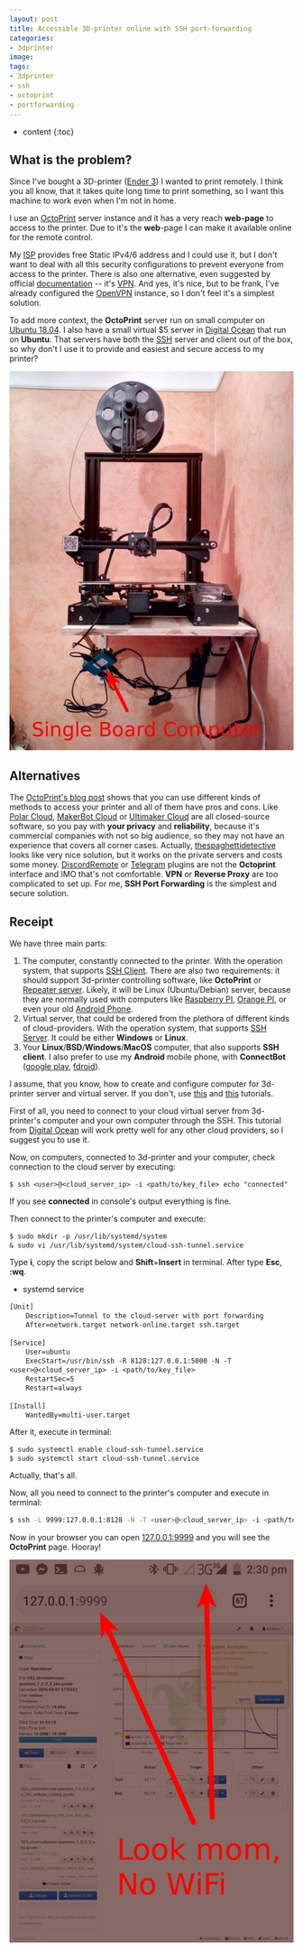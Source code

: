 ```yaml
---
layout: post
title: Accessible 3D-printer online with SSH port-forwarding
categories:
- 3dprinter
image:
tags:
- 3dprinter
- ssh
- octoprint
- portforwarding
---
```


* content
{:toc}

## What is the problem?

Since I've bought a 3D-printer ([Ender 3](https://www.creality3d.shop/products/creality3d-ender-3-pro-high-precision-3d-printer)) I wanted to print remotely. I think you all know, that it takes quite long time to print something, so I want this machine to work even when I'm not in home.

I use an [OctoPrint](https://github.com/foosel/OctoPrint) server instance and it has a very reach **web-page** to access to the printer. Due to it's the **web**-page I can make it available online for the remote control. 

My [ISP](https://www.sknt.ru/) provides free Static IPv4/6 address and I could use it, but I don't want to deal with all this security configurations to prevent everyone from access to the printer.
There is also one alternative, even suggested by official [documentation](http://docs.octoprint.org/en/master/features/accesscontrol.html) -- it's [VPN](https://en.wikipedia.org/wiki/Virtual_private_network). And yes, it's nice, but to be frank, I've already configured the [OpenVPN](https://openvpn.net/) instance, so I don't feel it's a simplest solution.

To add more context, the **OctoPrint** server run on small computer on [Ubuntu 18.04](https://elinux.org/BeagleBoardUbuntu#eMMC:_All_BeagleBone_Variants_with_eMMC). I also have a small virtual $5 server in [Digital Ocean](https://www.digitalocean.com/) that run on **Ubuntu**. That servers have both the [SSH](https://en.wikipedia.org/wiki/Secure_Shell) server and client out of the box, so why don't I use it to provide and easiest and secure access to my printer?

![setup](/assets/images/ssh-port-forwarding-to-make-3d-printer-accessible-online/3d-printer.jpg)


## Alternatives

The [OctoPrint's blog post](https://octoprint.org/blog/2018/09/03/safe-remote-access/) shows that you can use different kinds of methods to access your printer and all of them have pros and cons.
Like [Polar Cloud](https://polar3d.com/), [MakerBot Cloud](https://www.makerbot.com/3d-printers/apps/) or [Ultimaker Cloud](https://account.ultimaker.com/app) are all closed-source software, so you pay with **your privacy** and **reliability**, because it's commercial companies with not so big audience, so they may not have an experience that covers all corner cases. Actually, [thespaghettidetective](https://plugins.octoprint.org/plugins/thespaghettidetective/) looks like very nice solution, but it works on the private servers and costs some money. [DiscordRemote](https://plugins.octoprint.org/plugins/DiscordRemote/) or [Telegram](https://plugins.octoprint.org/plugins/telegram/) plugins are not the **Octoprint** interface and IMO that's not comfortable. **VPN** or **Reverse Proxy** are too complicated to set up.
For me, **SSH Port Forwarding** is the simplest and secure solution.

## Receipt

We have three main parts:

1. The computer, constantly connected to the printer. With the operation system, that supports [SSH Client](https://en.wikipedia.org/wiki/Comparison_of_SSH_clients#Platform). There are also two requirements: it should support 3d-printer controlling software, like **OctoPrint** or [Repeater server](https://www.repetier-server.com/). Likely, it will be Linux (Ubuntu/Debian) server, because they are normally used with computers like [Raspberry PI](https://www.raspberrypi.org/), [Orange PI](http://www.orangepi.org/), or even your old [Android Phone](https://github.com/foosel/OctoPrint/wiki/Using-an-Android-phone-as-a-webcam).
2. Virtual server, that could be ordered from the plethora of different kinds of cloud-providers. With the operation system, that supports [SSH Server](https://en.wikipedia.org/wiki/Comparison_of_SSH_servers#Platform). It could be either **Windows** or **Linux**.
3. Your **Linux**/**BSD**/**Windows**/**MacOS** computer, that also supports **SSH client**. I also prefer to use my **Android** mobile phone, with **ConnectBot** ([google play](https://play.google.com/store/apps/details?id=org.connectbot&hl=en_US), [fdroid](https://f-droid.org/en/packages/org.connectbot/)).

I assume, that you know, how to create and configure computer for 3d-printer server and virtual server. If you don't, use [this](https://www.digitalocean.com/docs/droplets/how-to/) and [this](https://octoprint.org/download/) tutorials.

First of all, you need to connect to your cloud virtual server from 3d-printer's computer and your own computer through the SSH. This tutorial from [Digital Ocean](https://www.digitalocean.com/docs/droplets/how-to/add-ssh-keys/) will work pretty well for any other cloud providers, so I suggest you to use it.

Now, on computers, connected to 3d-printer and your computer, check connection to the cloud server by executing:
```
$ ssh <user>@<cloud_server_ip> -i <path/to/key_file> echo "connected"
```
If you see **connected** in console's output everything is fine.

Then connect to the printer's computer and execute:

```
$ sudo mkdir -p /usr/lib/systemd/system
& sudo vi /usr/lib/systemd/system/cloud-ssh-tunnel.service
```
Type **i**, copy the script below and **Shift**+**Insert** in terminal. After type **Esc**, **:wq**.

* systemd service

```
[Unit]
    Description=Tunnel to the cloud-server with port forwarding
    After=network.target network-online.target ssh.target

[Service]
    User=ubuntu
    ExecStart=/usr/bin/ssh -R 8128:127.0.0.1:5000 -N -T <user>@<cloud_server_ip> -i <path/to/key_file>
    RestartSec=5
    Restart=always

[Install]
    WantedBy=multi-user.target
```

After it, execute in terminal:

```
$ sudo systemctl enable cloud-ssh-tunnel.service
$ sudo systemctl start cloud-ssh-tunnel.service
```

Actually, that's all.

Now, all you need to connect to the printer's computer and execute in terminal:

```bash
$ ssh -L 9999:127.0.0.1:8128 -N -T <user>@<cloud_server_ip> -i <path/to/key_file>
```

Now in your browser you can open [127.0.0.1:9999](http://127.0.0.1:9999) and you will see the **OctoPrint** page. Hooray!

![setup](/assets/images/ssh-port-forwarding-to-make-3d-printer-accessible-online/octoprint_localhost.jpg)
